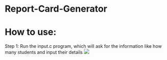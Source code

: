 # Report-Card-Generator
<h1>How to use:</h1>
Step 1: Run the input.c program, which will ask for the information like how many students and input their details
<img src="https://ibb.co/F4XCVGg">
